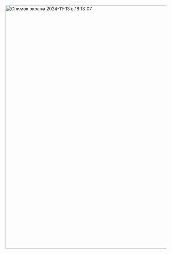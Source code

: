 <img width="764" alt="Снимок экрана 2024-11-13 в 18 13 07" src="https://github.com/user-attachments/assets/51c676fa-752a-4479-81e2-3636fa44895b">
